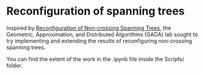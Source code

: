 # Reconfiguration of spanning trees

Inspired by [Reconfiguration of Non-crossing Spanning Trees](https://arxiv.org/abs/2206.03879), the Geometric, Approximation, and Distributed Algorithms (GADA) lab sought to try implementing and extending the results of reconfiguring non-crossing spanning trees. 

You can find the extent of the work in the .ipynb file inside the Scripts/ folder.
